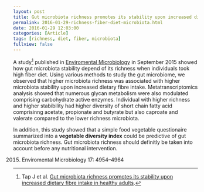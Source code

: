 ```yaml
---
layout: post
title: Gut microbiota richness promotes its stability upon increased dietary fibre intake
permalink: 2016-01-29-richness-fiber-diet-microbiota.html
date: 2016-01-29 12:03:00
categories: [Article]
tags: [richness, diet, fiber, microbiota]
fullview: false
---
```



A study[^1] published in [Enviromental Microbiology](http://bit.ly/AliminIntest) in September 2015 
showed how gut microbiota stability depend of its richness when individuals took high fiber diet. 
Using various methods to study the gut microbiome, we observed that higher microbiota richness 
was associated with higher microbiota stability upon increased dietary fibre intake. Metatranscriptomics analysis
showed that numerous glycan metabolism were also modulated comprising carbohydrate active enzymes.
Individual with higher richness and higher stabibility had higher diversity of short chain fatty acid 
comprisinng acetate, propionate and butyrate but also caproate and valerate compared to the lower richness microbiota.

In addition, this study showed that a simple food vegetable questionaire summarized into a __vegetable diversity index__ 
could be predictive of gut microbiota richness. Gut microbiota richness should definitly be taken into account 
before any nutritional intervention.

[^1]: Tap J et al. [Gut microbiota richness promotes its stability upon increased dietary fibre intake in healthy adults](http://bit.ly/AliminIntest). 
2015. Enviromental Microbiology 17: 4954–4964

